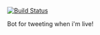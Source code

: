 [![Build Status](https://travis-ci.org/iLuiizUHD/AestheticsBot.svg?branch=master)](https://travis-ci.org/iLuiizUHD/AestheticsBot)

Bot for tweeting when i'm live!

